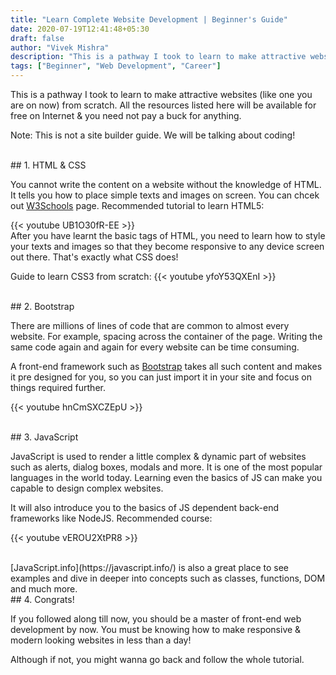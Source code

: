 ```yaml
---
title: "Learn Complete Website Development | Beginner's Guide"
date: 2020-07-19T12:41:48+05:30
draft: false
author: "Vivek Mishra"
description: "This is a pathway I took to learn to make attractive websites (like one you are on now) from scratch. All the resources listed here will be available for free on Internet & you need not pay a buck for anything."
tags: ["Beginner", "Web Development", "Career"]
---
```


This is a pathway I took to learn to make attractive websites (like one you are on now) from scratch. All the resources listed here will be available for free on Internet & you need not pay a buck for anything.

Note: This is not a site builder guide. We will be talking about coding!

<br>
## 1. HTML & CSS

You cannot write the content on a website without the knowledge of HTML. It tells you how to place simple texts and images on screen.
You can chcek out [W3Schools](https://www.w3schools.com/html/html5_intro.asp) page.
Recommended tutorial to learn HTML5:

{{< youtube UB1O30fR-EE >}}
<br>
After you have learnt the basic tags of HTML, you need to learn how to style your texts and images so that they become responsive to any
device screen out there. That's exactly what CSS does!

Guide to learn CSS3 from scratch:
{{< youtube yfoY53QXEnI >}}

<br>
## 2. Bootstrap

There are millions of lines of code that are common to almost every website. For example, spacing across the container of the page. Writing
the same code again and again for every website can be time consuming.

A front-end framework such as [Bootstrap](https://getbootstrap.com/) takes all such content and makes it pre designed for you, so you can just import it in your site and focus on things
required further.

{{< youtube hnCmSXCZEpU >}}

<br>
## 3. JavaScript

JavaScript is used to render a little complex & dynamic part of websites such as alerts, dialog boxes, modals and more.
It is one of the most popular languages in the world today. Learning even the basics of JS can make you capable to design complex websites.

It will also introduce you to the basics of JS dependent back-end frameworks like NodeJS. Recommended course:

{{< youtube vEROU2XtPR8 >}}

<br>
[JavaScript.info](https://javascript.info/) is also a great place to see examples and dive in deeper into concepts such as classes, functions, DOM and much more.

<br>
## 4. Congrats!

If you followed along till now, you should be a master of front-end web development by now. You must be knowing how to make responsive & modern looking websites in less than a day!

Although if not, you might wanna go back and follow the whole tutorial.
